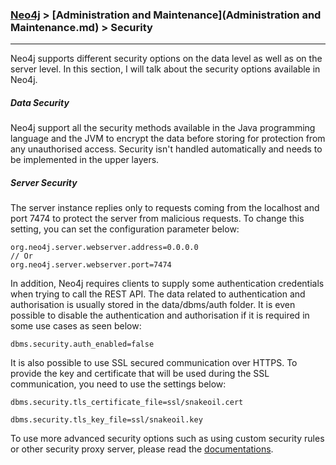 


### [Neo4j](../Neo4j.md) > [Administration and Maintenance](Administration and Maintenance.md) > Security
___

Neo4j supports different security options on the data level as well as on the server level. In this section, I will talk about the security options available in Neo4j.



##### Data Security

Neo4j support all the security methods available in the Java programming language and the JVM to encrypt the data before storing for protection from any unauthorised access. Security isn't handled automatically and needs to be implemented in the upper layers. 


##### Server Security

The server instance replies only to requests coming from the localhost and port 7474 to protect the server from malicious requests. To change this setting, you can set the configuration parameter below:

````
org.neo4j.server.webserver.address=0.0.0.0
// Or 
org.neo4j.server.webserver.port=7474
````

In addition, Neo4j requires clients to supply some authentication credentials when trying to call the REST API. The data related to authentication and authorisation is usually stored in the data/dbms/auth folder. It is even possible to disable the authentication and authorisation if it is required in some use cases as seen below:

````
dbms.security.auth_enabled=false
````

It is also possible to use SSL secured communication over HTTPS. To provide the key and certificate that will be used during the SSL communication, you need to use the settings below:

````
dbms.security.tls_certificate_file=ssl/snakeoil.cert

dbms.security.tls_key_file=ssl/snakeoil.key
````


To use more advanced security options such as using custom security rules or other security proxy server, please read the [documentations](http://neo4j.com/docs/stable/security-server.html).